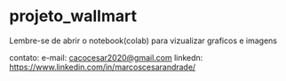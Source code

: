 # projeto_wallmart

Lembre-se de abrir o notebook(colab) para vizualizar graficos e imagens

contato: 
e-mail: cacocesar2020@gmail.com 
linkedn: https://www.linkedin.com/in/marcoscesarandrade/
